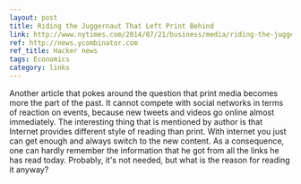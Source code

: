 ```yaml
---
layout: post
title: Riding the Juggernaut That Left Print Behind
link: http://www.nytimes.com/2014/07/21/business/media/riding-the-juggernaut-that-left-print-behind.html?ref=business
ref: http://news.ycombinator.com
ref_title: Hacker news
tags: Economics
category: links
---
```


Another article that pokes around the question that print media becomes more the part of the past. It cannot compete with social networks in terms of reaction on events, because new tweets and videos go online almost immediately. The interesting thing that is mentioned by author is that Internet provides different style of reading than print. With internet you just can get enough and always switch to the new content. As a consequence, one can hardly remember the information that he got from all the links he has read today. Probably, it's not needed, but what is the reason for reading it anyway?
